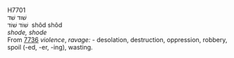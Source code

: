 <body>
  <p>H7701<br>  שׁוד    שׁד  <br> שׁוֹד  שׁוֹד  ‎  shôd  shôd  <br><i>shode,</i> <i>shode </i><br>From <a href="h7736.htm">7736</a>  <i>violence</i>, <i>ravage: - </i>desolation, destruction, oppression, robbery, spoil (-ed, -er, -ing), wasting.<br></p>
 </body>